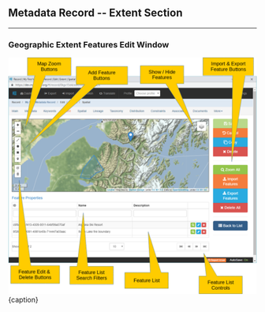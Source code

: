 ## Metadata Record -- Extent Section
---
### Geographic Extent Features Edit Window

![Geographic Extent Features Edit Window](/assets/reference/edit-objects/metadata/extent/features-editWindow.png){caption}
